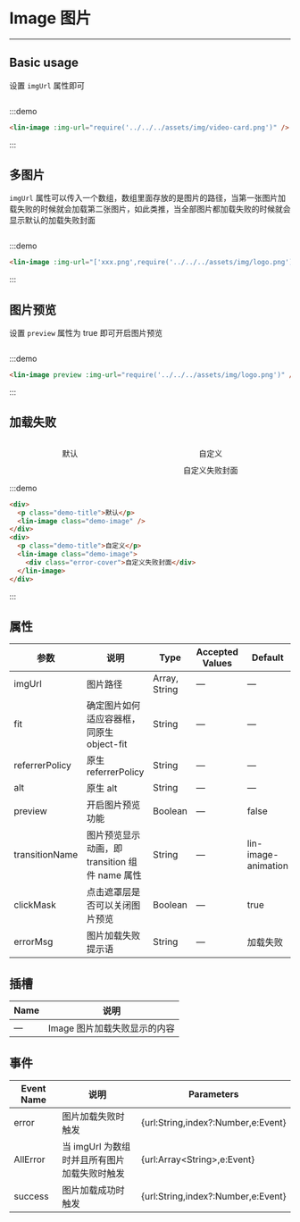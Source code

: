 <style lang="scss" scoped>
.demo-block{
    display:flex;
    flex-direction:row;
    justify-content:space-around;
}
.demo-image{
    width:200px;
    height:200px;
}
::v-deep .error-cover{
    height: 100%;
    width: 100%;
    background-color: #e8f3fe;
    display: flex;
    flex-direction: row;
    align-items: center;
    justify-content: center;
    color: #ccc;
}

.demo-title{
        text-align:center;
        margin-bottom:10px;
    }
</style>

# Image 图片

---

## Basic usage

设置 `imgUrl` 属性即可

<div class='demo-block'>
<lin-image :img-url="require('../../../assets/img/video-card.png')" />
</div>

:::demo

```html
<lin-image :img-url="require('../../../assets/img/video-card.png')" />
```

:::

## 多图片

`imgUrl` 属性可以传入一个数组，数组里面存放的是图片的路径，当第一张图片加载失败的时候就会加载第二张图片，如此类推，当全部图片都加载失败的时候就会显示默认的加载失败封面

<div class='demo-block'>
<lin-image :img-url="['xxx.png',require('../../../assets/img/logo.png')]" />
</div>

:::demo

```html
<lin-image :img-url="['xxx.png',require('../../../assets/img/logo.png')]" />
```

:::

## 图片预览

设置 `preview` 属性为 true 即可开启图片预览

<div class='demo-block'>
<lin-image preview :img-url="require('../../../assets/img/logo.png')" />
</div>

:::demo

```html
<lin-image preview :img-url="require('../../../assets/img/logo.png')" />
```

:::

## 加载失败

<div class='demo-block'>
<div>
<p class='demo-title'>默认</p>
<lin-image class='demo-image' />
</div>
<div>
<p class='demo-title'>自定义</p>
<lin-image class='demo-image' >
<div class='error-cover'>自定义失败封面</div>
</lin-image>
</div>
</div>

:::demo

```html
<div>
  <p class="demo-title">默认</p>
  <lin-image class="demo-image" />
</div>
<div>
  <p class="demo-title">自定义</p>
  <lin-image class="demo-image">
    <div class="error-cover">自定义失败封面</div>
  </lin-image>
</div>
```

:::

## 属性

| 参数           | 说明                                           | Type          | Accepted Values | Default              |
| -------------- | ---------------------------------------------- | ------------- | ------ | ------------------- |
| imgUrl         | 图片路径                                       | Array, String | —      | —                   |
| fit            | 确定图片如何适应容器框，同原生 object-fit      | String        | —      | —                   |
| referrerPolicy | 原生 referrerPolicy                            | String        | —      | —                   |
| alt            | 原生 alt                                       | String        | —      | —                   |
| preview        | 开启图片预览功能                               | Boolean       | —      | false               |
| transitionName | 图片预览显示动画，即 transition 组件 name 属性 | String        | —      | lin-image-animation |
| clickMask      | 点击遮罩层是否可以关闭图片预览                 | Boolean       | —      | true                |
| errorMsg       | 图片加载失败提示语                             | String        | —      | 加载失败            |

## 插槽

| Name | 说明                         |
| -------- | ---------------------------- |
| —        | Image 图片加载失败显示的内容 |

## 事件

| Event Name | 说明                                         | Parameters                           |
| -------- | -------------------------------------------- | ---------------------------------- |
| error    | 图片加载失败时触发                           | {url:String,index?:Number,e:Event} |
| AllError | 当 imgUrl 为数组时并且所有图片加载失败时触发 | {url:Array\<String\>,e:Event}      |
| success  | 图片加载成功时触发                           | {url:String,index?:Number,e:Event} |
